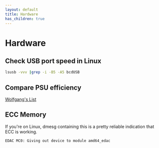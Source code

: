 ```yaml
---
layout: default
title: Hardware
has_children: true
---
```


# Hardware

## Check USB port speed in Linux

```bash
lsusb -vvv |grep -i -B5 -A5 bcdUSB
```

## Compare PSU efficiency

[Wolfgang's List](https://docs.google.com/spreadsheets/d/1TnPx1h-nUKgq3MFzwl-OOIsuX_JSIurIq3JkFZVMUas/edit#gid=110239702)

## ECC Memory

If you're on Linux, dmesg containing this is a pretty reliable indication that ECC is working.

`EDAC MC0: Giving out device to module amd64_edac`
